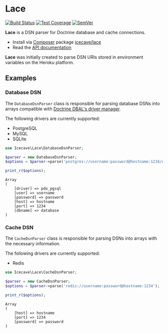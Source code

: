 # Lace

[![Build Status]](https://travis-ci.org/IcecaveStudios/lace)
[![Test Coverage]](https://coveralls.io/r/IcecaveStudios/lace?branch=develop)
[![SemVer]](http://semver.org)

**Lace** is a DSN parser for Doctrine database and cache connections.

* Install via [Composer](http://getcomposer.org) package [icecave/lace](https://packagist.org/packages/icecave/lace)
* Read the [API documentation](http://icecavestudios.github.io/lace/artifacts/documentation/api/)

**Lace** was initially created to parse DSN URIs stored in environment variables
on the Heroku platform.

## Examples

### Database DSN

The `DatabaseDsnParser` class is responsible for parsing database DSNs into arrays compatible with
[Doctrine DBAL's driver manager](http://doctrine-dbal.readthedocs.org/en/latest/reference/configuration.html).

The following drivers are currently supported:
 * PostgreSQL
 * MySQL
 * SQLite

```php
use Icecave\Lace\DatabaseDsnParser;

$parser = new DatabaseDsnParser;
$options = $parser->parse('postgres://username:password@hostname:1234/database');

print_r($options);
```

```
Array
(
    [driver] => pdo_pgsql
    [user] => username
    [password] => password
    [host] => hostname
    [port] => 1234
    [dbname] => database
)
```

### Cache DSN

The `CacheDsnParser` class is responsible for parsing DSNs into arrays with the necessary information.

The following drivers are currently supported:
 * Redis

```php
use Icecave\Lace\CacheDsnParser;

$parser = new CacheDsnParser;
$options = $parser->parse('redis://username:password@hostname:1234');

print_r($options);
```

```
Array
(
    [host] => hostname
    [port] => 1234
    [password] => password
)
```

<!-- references -->
[Build Status]: http://img.shields.io/travis/IcecaveStudios/lace/develop.svg?style=flat-square
[Test Coverage]: http://img.shields.io/coveralls/IcecaveStudios/lace/develop.svg?style=flat-square
[SemVer]: http://img.shields.io/:semver-0.1.0-yellow.svg?style=flat-square
